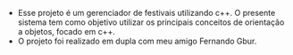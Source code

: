 - Esse projeto é um gerenciador de festivais utilizando c++. O presente sistema tem como objetivo utilizar os principais conceitos de orientação a objetos, focado em c++.
- O projeto foi realizado em dupla com meu amigo Fernando Gbur.
